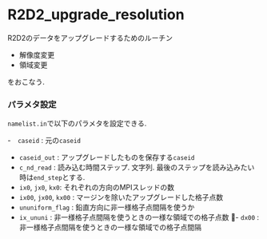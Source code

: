 # R2D2_upgrade_resolution

R2D2のデータをアップグレードするためのルーチン
- 解像度変更
- 領域変更

をおこなう.

### パラメタ設定

`namelist.in`で以下のパラメタを設定できる.

-　`caseid` : 元の`caseid`
- `caseid_out` : アップグレードしたものを保存する`caseid`
- `c_nd_read` : 読み込む時間ステップ. 文字列. 最後のステップを読み込みたい時は`end_step`とする.
- `ix0`, `jx0`, `kx0`: それぞれの方向のMPIスレッドの数
- `ix00`, `jx00`, `kx00` : マージンを除いたアップグレードした格子点数
- `ununiform_flag` : 鉛直方向に非一様格子点間隔を使うか
- `ix_ununi` : 非一様格子点間隔を使うときの一様な領域での格子点数
- `dx00` : 非一様格子点間隔を使うときの一様な領域での格子点間隔